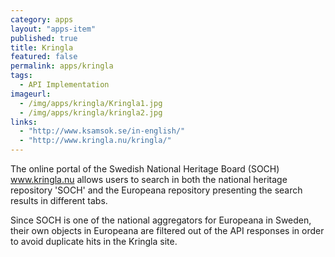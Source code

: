 ```yaml
---
category: apps
layout: "apps-item"
published: true
title: Kringla
featured: false
permalink: apps/kringla
tags: 
  - API Implementation
imageurl: 
  - /img/apps/kringla/Kringla1.jpg
  - /img/apps/kringla/kringla2.jpg
links: 
  - "http://www.ksamsok.se/in-english/"
  - "http://www.kringla.nu/kringla/"
---
```


The online portal of the Swedish National Heritage Board (SOCH) www.kringla.nu allows users to search in both the national heritage repository 'SOCH' and the Europeana repository presenting the search results in different tabs. 

Since SOCH is one of the national aggregators for Europeana in Sweden, their own objects in Europeana are filtered out of the API responses in order to avoid duplicate hits in the Kringla site.